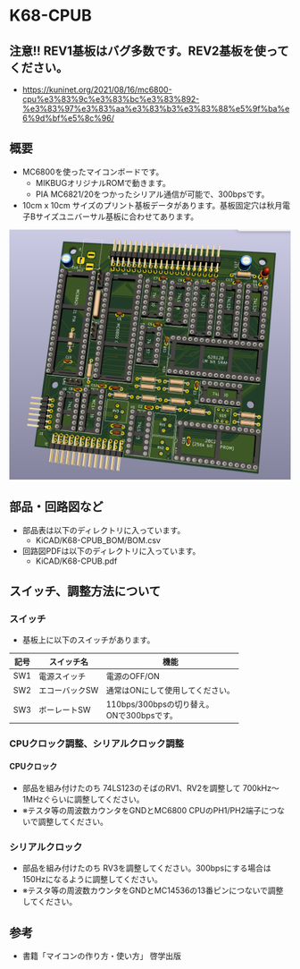 # K68-CPUB

## 注意!! REV1基板はバグ多数です。REV2基板を使ってください。

* https://kuninet.org/2021/08/16/mc6800-cpu%e3%83%9c%e3%83%bc%e3%83%892-%e3%83%97%e3%83%aa%e3%83%b3%e3%83%88%e5%9f%ba%e6%9d%bf%e5%8c%96/

## 概要

* MC6800を使ったマイコンボードです。
  * MIKBUGオリジナルROMで動きます。
  * PIA MC6821/20をつかったシリアル通信が可能で、300bpsです。
* 10cm x 10cm サイズのプリント基板データがあります。基板固定穴は秋月電子Bサイズユニバーサル基板に合わせてあります。

![image](K68-CPUB-image.png)

## 部品・回路図など

* 部品表は以下のディレクトリに入っています。
  * KiCAD/K68-CPUB_BOM/BOM.csv
* 回路図PDFは以下のディレクトリに入っています。
  * KiCAD/K68-CPUB.pdf

## スイッチ、調整方法について
### スイッチ
* 基板上に以下のスイッチがあります。

| 記号 | スイッチ名     | 機能                                          |
| ---- | -------------- | --------------------------------------------- |
| SW1  | 電源スイッチ   | 電源のOFF/ON                                  |
| SW2  | エコーバックSW | 通常はONにして使用してください。              |
| SW3  | ボーレートSW   | 110bps/300bpsの切り替え。<br>ONで300bpsです。 |

### CPUクロック調整、シリアルクロック調整
#### CPUクロック
* 部品を組み付けたのち 74LS123のそばのRV1、RV2を調整して 700kHz～1MHzぐらいに調整してください。
* ※テスタ等の周波数カウンタをGNDとMC6800 CPUのPH1/PH2端子につないで調整してください。

### シリアルクロック
* 部品を組み付けたのち RV3を調整してください。300bpsにする場合は150Hzになるように調整してください。
* ※テスタ等の周波数カウンタをGNDとMC14536の13番ピンにつないで調整してください。

## 参考

* 書籍「マイコンの作り方・使い方」 啓学出版
